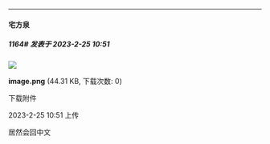 
*****

####  宅方泉  
##### 1164#       发表于 2023-2-25 10:51

<img src="https://img.saraba1st.com/forum/202302/25/105134a304yt81p7xo85hc.png" referrerpolicy="no-referrer">

<strong>image.png</strong> (44.31 KB, 下载次数: 0)

下载附件

2023-2-25 10:51 上传

居然会回中文

